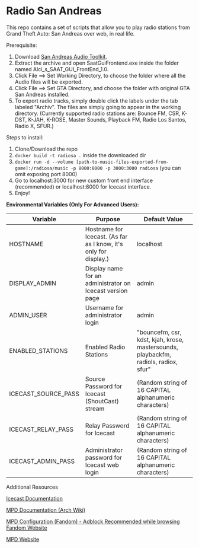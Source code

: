 # Radio San Andreas


This repo contains a set of scripts that allow you to play radio stations from Grand Theft Auto: San Andreas over web, in real life.

Prerequisite:

1. Download [San Andreas Audio Toolkit](https://github.com/bedro0/Project-gRadio/raw/main/San%20Andreas%20Audio%20Toolkit.7z). 
2. Extract the archive and open SaatGuiFrontend.exe inside the folder named Alci_s_SAAT_GUI_FrontEnd_1.0.
3. Click File ==> Set Working Directory, to choose the folder where all the Audio files will be exported.
4. Click File ==> Set GTA Directory, and choose the folder with original GTA San Andreas installed.
5. To export radio tracks, simply double click the labels under the tab labeled "Archiv". The files are simply going to appear in the working directory. (Currently supported radio stations are: Bounce FM, CSR, K-DST, K-JAH, K-ROSE, Master Sounds, Playback FM, Radio Los Santos, Radio X, SFUR.)

Steps to install:
1. Clone/Download the repo
2. `docker build -t radiosa .` inside the downloaded dir
3. `docker run -d --volume [path-to-music-files-exported-from-game]:/radiosa/music -p 8000:8000 -p 3000:3000 radiosa` (you can omit exposing port 8000)
4. Go to localhost:3000 for new custom front end interface (recommended) or localhost:8000 for Icecast interface.
5. Enjoy!

**Environmental Variables (Only For Advanced Users):**

| Variable            | Purpose                                                          | Default Value                                                                       |
| ------------------- | ---------------------------------------------------------------- | ----------------------------------------------------------------------------------- |
| HOSTNAME            | Hostname for Icecast. (As far as I know, it's only for display.) | localhost                                                                           |
| DISPLAY_ADMIN       | Display name for an administrator on Icecast version page        | admin                                                                               |
| ADMIN_USER          | Username for administrator login                                 | admin                                                                               |
| ENABLED_STATIONS    | Enabled Radio Stations                                           | "bouncefm, csr, kdst, kjah, krose, mastersounds, playbackfm, radiols, radiox, sfur" |
| ICECAST_SOURCE_PASS | Source Password for Icecast (ShoutCast) stream                   | (Random string of 16 CAPITAL alphanumeric characters)                                              |
| ICECAST_RELAY_PASS  | Relay Password for Icecast                                       | (Random string of 16 CAPITAL alphanumeric characters)                                              |
| ICECAST_ADMIN_PASS  | Administrator password for Icecast web login                     | (Random string of 16 CAPITAL alphanumeric characters)                                              |


Additional Resources

[Icecast Documentation](https://icecast.org/docs/icecast-2.4.1/)

[MPD Documentation (Arch Wiki)](https://wiki.archlinux.org/title/Music_Player_Daemon)

[MPD Configuration (Fandom) - Adblock Recommended while browsing Fandom Website](https://mpd.fandom.com/wiki/Configuration)

[MPD Website](https://www.musicpd.org/)

